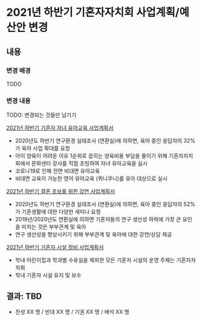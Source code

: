 2021년 하반기 기혼자자치회 사업계획/예산안 변경 
===

## 내용

### 변경 배경

TODO

### 변경 내용 

TODO: 변경되는 것들만 남기기 

[2021년 하반기 기혼자 자녀 유아교육 사업계획서](2021년-하반기-기혼자-자녀-유아교육-사업계획서.md)
- 2020년도 하반기 연구환경 실태조사 (연환실)에 의하면, 육아 중인 응답자의 32%가 육아 사업 확대를 요청
- 아이 양육이 어려운 이유 1순위로 꼽히는 양육비용 부담을 줄이기 위해 기혼자자치회에서 문화센터 강사를 직접 초빙하여 자녀 유아교육을 실시
- 코로나19로 인해 전면 비대면 유아교육
- 비대면 교육이 가능한 영어 유아교육 (퀴니쿠니)를 유아 대상으로 실시

[2021년 하반기 결혼 초보를 위한 강연 사업계획서](2021년-하반기-결혼-초보를-위한-강연-사업계획서.md)
- 2020년도 하반기 연구환경 실태조사 (연환실)에 의하면, 육아 중인 응답자의 52%가 기혼생활에 대한 다양한 세미나 요청
- 2019년/2020년도 연환실에 의하면 기혼자들의 연구 생산성 하락에 가장 큰 요인을 미치는 것은 부부관계 및 육아
- 연구 생산성을 향상시키기 위해 부부관계 및 육아에 대한 강연/상담 제공

[2021년 하반기 기혼자 시설 정비 사업계획서](2021년-하반기-기혼자-시설-정비-사업계획서.md)
- 학내 어린이집과 학과별 수유실을 제외한 모든 기혼자 시설의 운영 주체는 기혼자자치회
- 학내 기혼자 시설 유지 및 보수

## 결과: TBD 

- 찬성 XX 명 / 반대 XX 명 / 기권 XX 명 / 배석 XX 명
